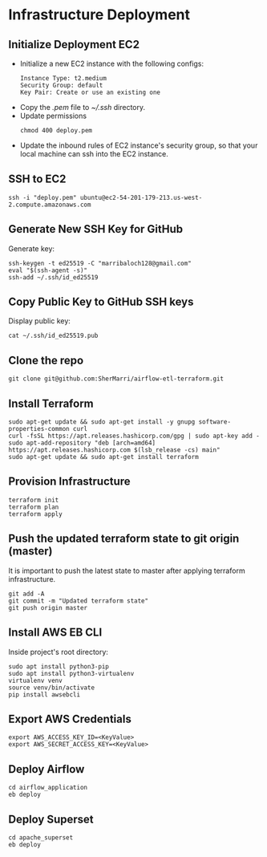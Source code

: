# Infrastructure Deployment

## Initialize Deployment EC2

- Initialize a new EC2 instance with the following configs:
  ```
  Instance Type: t2.medium
  Security Group: default
  Key Pair: Create or use an existing one
  ```
- Copy the _.pem_ file to _~/.ssh_ directory.
- Update permissions
  ```
  chmod 400 deploy.pem
  ```
- Update the inbound rules of EC2 instance's security group, so that your local machine can ssh into the EC2 instance.

## SSH to EC2

```
ssh -i "deploy.pem" ubuntu@ec2-54-201-179-213.us-west-2.compute.amazonaws.com
```

## Generate New SSH Key for GitHub

Generate key:

```
ssh-keygen -t ed25519 -C "marribaloch128@gmail.com"
eval "$(ssh-agent -s)"
ssh-add ~/.ssh/id_ed25519
```

## Copy Public Key to GitHub SSH keys

Display public key:

```
cat ~/.ssh/id_ed25519.pub
```

## Clone the repo

```
git clone git@github.com:SherMarri/airflow-etl-terraform.git
```

## Install Terraform

```
sudo apt-get update && sudo apt-get install -y gnupg software-properties-common curl
curl -fsSL https://apt.releases.hashicorp.com/gpg | sudo apt-key add -
sudo apt-add-repository "deb [arch=amd64] https://apt.releases.hashicorp.com $(lsb_release -cs) main"
sudo apt-get update && sudo apt-get install terraform
```

## Provision Infrastructure

```
terraform init
terraform plan
terraform apply
```

## Push the updated terraform state to git origin (master)

It is important to push the latest state to master after applying terraform infrastructure.

```
git add -A
git commit -m "Updated terraform state"
git push origin master
```

## Install AWS EB CLI

Inside project's root directory:

```
sudo apt install python3-pip
sudo apt install python3-virtualenv
virtualenv venv
source venv/bin/activate
pip install awsebcli
```

## Export AWS Credentials

```
export AWS_ACCESS_KEY_ID=<KeyValue>
export AWS_SECRET_ACCESS_KEY=<KeyValue>
```

## Deploy Airflow

```
cd airflow_application
eb deploy
```

## Deploy Superset

```
cd apache_superset
eb deploy
```
